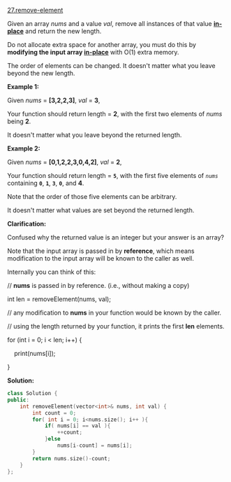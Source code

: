 [27.remove-element](https://leetcode.com/problems/remove-element/)  

Given an array _nums_ and a value _val_, remove all instances of that value [**in-place**](https://en.wikipedia.org/wiki/In-place_algorithm) and return the new length.

Do not allocate extra space for another array, you must do this by **modifying the input array [in-place](https://en.wikipedia.org/wiki/In-place_algorithm)** with O(1) extra memory.

The order of elements can be changed. It doesn't matter what you leave beyond the new length.

**Example 1:**

  
Given _nums_ = **\[3,2,2,3\]**, _val_ = **3**,
  

  
Your function should return length = **2**, with the first two elements of _nums_ being **2**.
  

  
It doesn't matter what you leave beyond the returned length.
  

**Example 2:**

  
Given _nums_ = **\[0,1,2,2,3,0,4,2\]**, _val_ = **2**,
  

  
Your function should return length = **`5`**, with the first five elements of _`nums`_ containing **`0`**, **`1`**, **`3`**, **`0`**, and **4**.
  

  
Note that the order of those five elements can be arbitrary.
  

  
It doesn't matter what values are set beyond the returned length.

**Clarification:**

Confused why the returned value is an integer but your answer is an array?

Note that the input array is passed in by **reference**, which means modification to the input array will be known to the caller as well.

Internally you can think of this:

  
// **nums** is passed in by reference. (i.e., without making a copy)
  
int len = removeElement(nums, val);
  

  
// any modification to **nums** in your function would be known by the caller.
  
// using the length returned by your function, it prints the first **len** elements.
  
for (int i = 0; i < len; i++) {
  
    print(nums\[i\]);
  
}  



**Solution:**  

```cpp
class Solution {
public:
    int removeElement(vector<int>& nums, int val) {
        int count = 0;
        for( int i = 0; i<nums.size(); i++ ){
            if( nums[i] == val ){
                ++count;
            }else
                nums[i-count] = nums[i];
        }
        return nums.size()-count;
    }
};
```
      